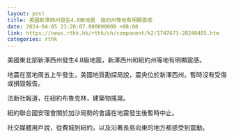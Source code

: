 ```yaml
---
layout: post
title: 美國新澤西州發生4.8級地震　紐約州等地有明顯震感
date: 2024-04-05 23:20:07.000000000 +08:00
link: https://news.rthk.hk/rthk/ch/component/k2/1747673-20240405.htm
categories: rthk
---
```


美國東北部新澤西州發生4.8級地震，新澤西州和紐約州等地有明顯震感。

地震在當地周五上午發生，美國地質勘探局說，震央位於新澤西州。暫時沒有受傷或損毀報告。

法新社報道，在紐約布魯克林，建築物搖晃。

紐約聯合國安理會關於加沙局勢的會議在地震發生後暫時中止。

社交媒體用戶說，從費城到紐約，以及沿著長島向東的地方都感受到震動。

